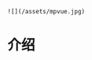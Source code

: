                                                                                               ![](/assets/mpvue.jpg)

# 介绍



